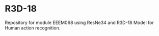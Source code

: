 # R3D-18
Repository for module EEEM068 using ResNe34 and R3D-18 Model for Human action recognition.
